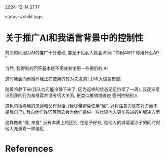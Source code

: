 
2024-12-14    21:17

status: #child 
tags: 


# 关于推广AI和我语言背景中的控制性

前段时间因为AI的推广十分激动, 甚至于见到人就会询问: "你用AI吗? 你用什么AI? "

当然, 我得到的回答基本是不用或者使用一些很旧的 AI

这时我会向他推荐我正在使用的较为先进的 LLM(大语言模型)

随着冷静下来(我认为可能冷静下来了, 因为这样的状态足足持续了一周), 我逐渐意识到我的行为和推荐并没有很大关系, 更类似推销或者说 强制控制别人

这也包括与我的恩师和父母对话, (我尽量避免使用"我", 以将注意力放在对方而不是我自己), 我向他们许诺等回去会为他们提供一些比较他人更加先进的AI解决方案

这样做和"嗟, 来食" 没有本质上的区别, 在给予好处, 给他人的城墙灌沙子的同时对他人充满着一种偏见

# References
